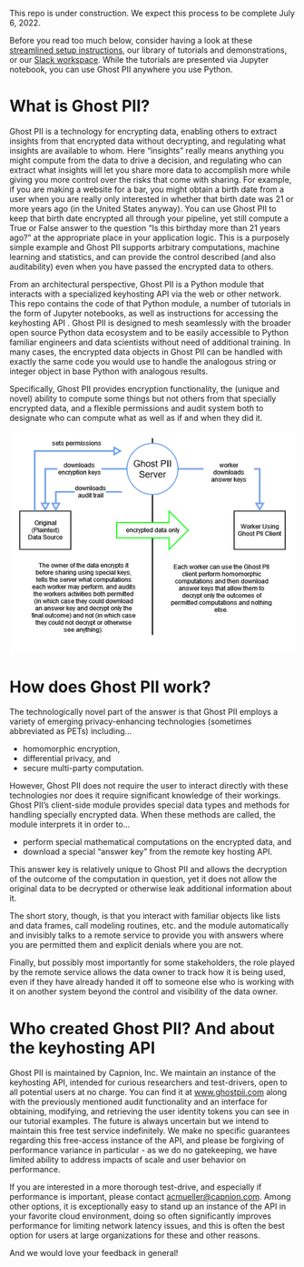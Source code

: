 This repo is under construction.  We expect this process to be complete July 6, 2022.

Before you read too much below, consider having a look at these [streamlined setup instructions](https://github.com/capnion/ghostpii_client/blob/main/SETUP.md), our library of tutorials and demonstrations, or our [Slack workspace](https://join.slack.com/t/ghostpii/shared_invite/zt-1bkub2k10-aPrBYOowvyxwJehcdePmAw).  While the tutorials are presented via Jupyter notebook, you can use Ghost PII anywhere you use Python.  

# What is Ghost PII?

Ghost PII is a technology for encrypting data, enabling others to extract insights from that encrypted data without decrypting, and regulating what insights are available to whom.  Here “insights” really means anything you might compute from the data to drive a decision, and regulating who can extract what insights will let you share more data to accomplish more while giving you more control over the risks that come with sharing.  For example, if you are making a website for a bar, you might obtain a birth date from a user when you are really only interested in whether that birth date was 21 or more years ago (in the United States anyway).  You can use Ghost PII to keep that birth date encrypted all through your pipeline, yet still compute a True or False answer to the question “Is this birthday more than 21 years ago?” at the appropriate place in your application logic.  This is a purposely simple example and Ghost PII supports arbitrary computations, machine learning and statistics, and can provide the control described (and also auditability) even when you have passed the encrypted data to others.

From an architectural perspective, Ghost PII is a Python module that interacts with a specialized keyhosting API via the web or other network.  This repo contains the code of that Python module, a number of tutorials in the form of Jupyter notebooks, as well as instructions for accessing the keyhosting API .  Ghost PII is designed to mesh seamlessly with the broader open source Python data ecosystem and to be easily accessible to Python familiar engineers and data scientists without need of additional training.  In many cases, the encrypted data objects in Ghost PII can be handled with exactly the same code you would use to handle the analogous string or integer object in base Python with analogous results.

Specifically, Ghost PII provides encryption functionality, the (unique and novel) ability to compute some things but not others from that specially encrypted data, and a flexible permissions and audit system both to designate who can compute what as well as if and when they did it.

<p align="center">
  <img src="https://github.com/capnion/ghostpii_client/blob/main/github.png">
</p>

# How does Ghost PII work?

The technologically novel part of the answer is that Ghost PII employs a variety of emerging privacy-enhancing technologies (sometimes abbreviated as PETs) including… 
- homomorphic encryption,
- differential privacy, and
- secure multi-party computation.

However, Ghost PII does not require the user to interact directly with these technologies nor does it require significant knowledge of their workings.  Ghost PII’s client-side module provides special data types and methods for handling specially encrypted data.  When these methods are called, the module interprets it in order to…
- perform special mathematical computations on the encrypted data, and
- download a special “answer key” from the remote key hosting API.

This answer key is relatively unique to Ghost PII and allows the decryption of the outcome of the computation in question, yet it does not allow the original data to be decrypted or otherwise leak additional information about it. 

The short story, though, is that you interact with familiar objects like lists and data frames, call modeling routines, etc. and the module automatically and invisibly talks to a remote service to provide you with answers where you are permitted them and explicit denials where you are not.

Finally, but possibly most importantly for some stakeholders, the role played by the remote service allows the data owner to track how it is being used, even if they have already handed it off to someone else who is working with it on another system beyond the control and visibility of the data owner.

# Who created Ghost PII?  And about the keyhosting API

Ghost PII is maintained by Capnion, Inc.  We maintain an instance of the keyhosting API, intended for curious researchers and test-drivers, open to all potential users at no charge.  You can find it at www.ghostpii.com along with the previously mentioned audit functionality and an interface for obtaining, modifying, and retrieving the user identity tokens you can see in our tutorial examples.  The future is always uncertain but we intend to maintain this free test service indefinitely.  We make no specific guarantees regarding this free-access instance of the API, and please be forgiving of performance variance in particular - as we do no gatekeeping, we have limited ability to address impacts of scale and user behavior on performance.  

If you are interested in a more thorough test-drive, and especially if performance is important, please contact acmueller@capnion.com.   Among other options, it is exceptionally easy to stand up an instance of the API in your favorite cloud environment, doing so often significantly improves performance for limiting network latency issues, and this is often the best option for users at large organizations for these and other reasons. 

And we would love your feedback in general!
